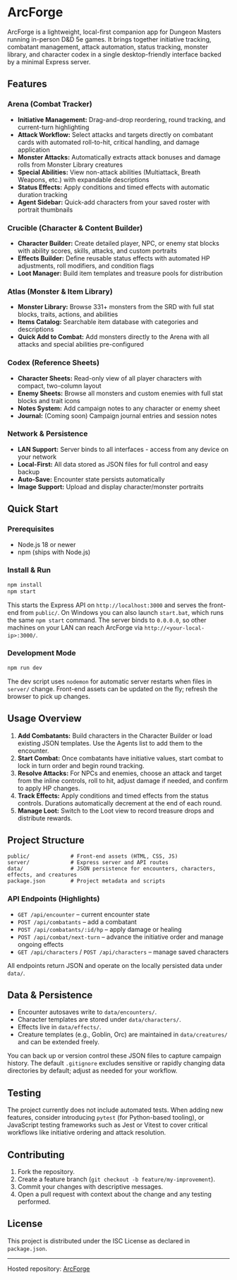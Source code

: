 # ArcForge

ArcForge is a lightweight, local-first companion app for Dungeon Masters running in-person D&D 5e games. It brings together initiative tracking, combatant management, attack automation, status tracking, monster library, and character codex in a single desktop-friendly interface backed by a minimal Express server.

## Features

### Arena (Combat Tracker)
- **Initiative Management:** Drag-and-drop reordering, round tracking, and current-turn highlighting
- **Attack Workflow:** Select attacks and targets directly on combatant cards with automated roll-to-hit, critical handling, and damage application
- **Monster Attacks:** Automatically extracts attack bonuses and damage rolls from Monster Library creatures
- **Special Abilities:** View non-attack abilities (Multiattack, Breath Weapons, etc.) with expandable descriptions
- **Status Effects:** Apply conditions and timed effects with automatic duration tracking
- **Agent Sidebar:** Quick-add characters from your saved roster with portrait thumbnails

### Crucible (Character & Content Builder)
- **Character Builder:** Create detailed player, NPC, or enemy stat blocks with ability scores, skills, attacks, and custom portraits
- **Effects Builder:** Define reusable status effects with automated HP adjustments, roll modifiers, and condition flags
- **Loot Manager:** Build item templates and treasure pools for distribution

### Atlas (Monster & Item Library)
- **Monster Library:** Browse 331+ monsters from the SRD with full stat blocks, traits, actions, and abilities
- **Items Catalog:** Searchable item database with categories and descriptions
- **Quick Add to Combat:** Add monsters directly to the Arena with all attacks and special abilities pre-configured

### Codex (Reference Sheets)
- **Character Sheets:** Read-only view of all player characters with compact, two-column layout
- **Enemy Sheets:** Browse all monsters and custom enemies with full stat blocks and trait icons
- **Notes System:** Add campaign notes to any character or enemy sheet
- **Journal:** (Coming soon) Campaign journal entries and session notes

### Network & Persistence
- **LAN Support:** Server binds to all interfaces - access from any device on your network
- **Local-First:** All data stored as JSON files for full control and easy backup
- **Auto-Save:** Encounter state persists automatically
- **Image Support:** Upload and display character/monster portraits

## Quick Start

### Prerequisites

- Node.js 18 or newer
- npm (ships with Node.js)

### Install & Run

```bash
npm install
npm start
```

This starts the Express API on `http://localhost:3000` and serves the front-end from `public/`. On Windows you can also launch `start.bat`, which runs the same `npm start` command. The server binds to `0.0.0.0`, so other machines on your LAN can reach ArcForge via `http://<your-local-ip>:3000/`.

### Development Mode

```bash
npm run dev
```

The dev script uses `nodemon` for automatic server restarts when files in `server/` change. Front-end assets can be updated on the fly; refresh the browser to pick up changes.

## Usage Overview

1. **Add Combatants:** Build characters in the Character Builder or load existing JSON templates. Use the Agents list to add them to the encounter.
2. **Start Combat:** Once combatants have initiative values, start combat to lock in turn order and begin round tracking.
3. **Resolve Attacks:** For NPCs and enemies, choose an attack and target from the inline controls, roll to hit, adjust damage if needed, and confirm to apply HP changes.
4. **Track Effects:** Apply conditions and timed effects from the status controls. Durations automatically decrement at the end of each round.
5. **Manage Loot:** Switch to the Loot view to record treasure drops and distribute rewards.

## Project Structure

```
public/             # Front-end assets (HTML, CSS, JS)
server/             # Express server and API routes
data/               # JSON persistence for encounters, characters, effects, and creatures
package.json        # Project metadata and scripts
```

### API Endpoints (Highlights)

- `GET /api/encounter` – current encounter state
- `POST /api/combatants` – add a combatant
- `POST /api/combatants/:id/hp` – apply damage or healing
- `POST /api/combat/next-turn` – advance the initiative order and manage ongoing effects
- `GET /api/characters` / `POST /api/characters` – manage saved characters

All endpoints return JSON and operate on the locally persisted data under `data/`.

## Data & Persistence

- Encounter autosaves write to `data/encounters/`.
- Character templates are stored under `data/characters/`.
- Effects live in `data/effects/`.
- Creature templates (e.g., Goblin, Orc) are maintained in `data/creatures/` and can be extended freely.

You can back up or version control these JSON files to capture campaign history. The default `.gitignore` excludes sensitive or rapidly changing data directories by default; adjust as needed for your workflow.

## Testing

The project currently does not include automated tests. When adding new features, consider introducing `pytest` (for Python-based tooling), or JavaScript testing frameworks such as Jest or Vitest to cover critical workflows like initiative ordering and attack resolution.

## Contributing

1. Fork the repository.
2. Create a feature branch (`git checkout -b feature/my-improvement`).
3. Commit your changes with descriptive messages.
4. Open a pull request with context about the change and any testing performed.

## License

This project is distributed under the ISC License as declared in `package.json`.

---

Hosted repository: [ArcForge](https://github.com/psdwizzard/ArcForge)

